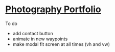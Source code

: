 # [Photography Portfolio](https://benva.github.io/)

To do
- add contact button
- animate in new waypoints
- make modal fit screen at all times (vh and vw)
